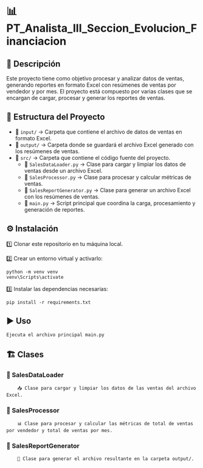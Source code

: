 # 📊 PT_Analista_III_Seccion_Evolucion_Financiacion

## 📝 Descripción

Este proyecto tiene como objetivo procesar y analizar datos de ventas, generando reportes en formato Excel con resúmenes de ventas por vendedor y por mes. El proyecto está compuesto por varias clases que se encargan de cargar, procesar y generar los reportes de ventas.

## 📂 Estructura del Proyecto

- 📁 `input/` → Carpeta que contiene el archivo de datos de ventas en formato Excel.
- 📁 `output/` → Carpeta donde se guardará el archivo Excel generado con los resúmenes de ventas.
- 📁 `src/` → Carpeta que contiene el código fuente del proyecto.
  - 📜 `SalesDataLoader.py` → Clase para cargar y limpiar los datos de ventas desde un archivo Excel.
  - 📜 `SalesProcessor.py` → Clase para procesar y calcular métricas de ventas.
  - 📜 `SalesReportGenerator.py` → Clase para generar un archivo Excel con los resúmenes de ventas.
  - 🚀 `main.py` → Script principal que coordina la carga, procesamiento y generación de reportes.

## ⚙️ Instalación

1️⃣ Clonar este repositorio en tu máquina local.

2️⃣ Crear un entorno virtual y activarlo:

    python -m venv venv
    venv\Scripts\activate

3️⃣ Instalar las dependencias necesarias:

    pip install -r requirements.txt

## ▶️ Uso

    Ejecuta el archivo principal main.py

## 🏗️ Clases

### 📌 SalesDataLoader
        📥 Clase para cargar y limpiar los datos de las ventas del archivo Excel.

### 📌 SalesProcessor
        📊 Clase para procesar y calcular las métricas de total de ventas por vendedor y total de ventas por mes.

### 📌 SalesReportGenerator
        📑 Clase para generar el archivo resultante en la carpeta output/.